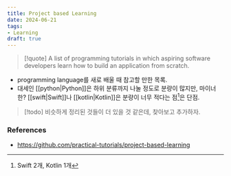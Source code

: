 ```yaml
---
title: Project based Learning
date: 2024-06-21
tags:
- Learning
draft: true
---
```



> [!quote] A list of programming tutorials in which aspiring software developers learn how to build an application from scratch.

- programming language를 새로 배울 때 참고할 만한 목록.
- 대세인 [[python|Python]]은 하위 분류까지 나눌 정도로 분량이 많지만, 마이너한? [[swift|Swift]]나 [[kotlin|Kotlin]]은 분량이 너무 적다는 점[^1]은 단점.

[^1]: Swift 2개, Kotlin 1개


> [!todo] 비슷하게 정리된 것들이 더 있을 것 같은데, 찾아보고 추가하자.



### References
- https://github.com/practical-tutorials/project-based-learning